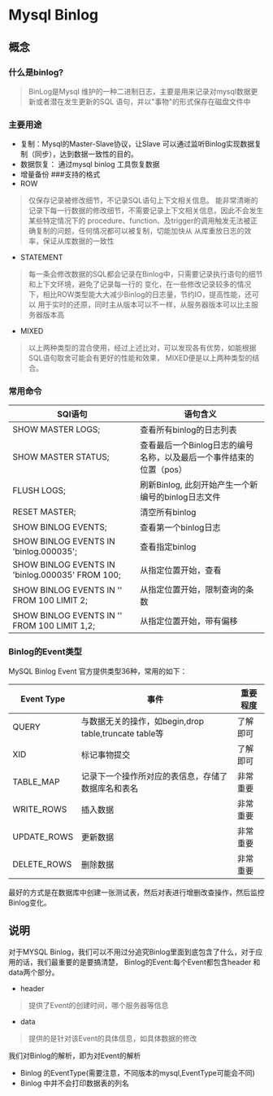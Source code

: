 # Mysql Binlog
## 概念
### 什么是binlog? 
> BinLog是Mysql 维护的一种二进制日志，主要是用来记录对mysql数据更新或者潜在发生更新的SQL
> 语句，并以"事物"的形式保存在磁盘文件中

### 主要用途
- 复制：Mysql的Master-Slave协议，让Slave 可以通过监听Binlog实现数据复制（同步），达到数据一致性的目的。
- 数据恢复： 通过mysql binlog 工具恢复数据
- 增量备份
###支持的格式
- ROW
> 仅保存记录被修改细节，不记录SQL语句上下文相关信息。
> 能非常清晰的记录下每一行数据的修改细节，不需要记录上下文相关信息，因此不会发生某些特定情况下的
> procedure、function、及trigger的调用触发无法被正确复制的问题，任何情况都可以被复制，切能加快从
> 从库重放日志的效率，保证从库数据的一致性
- STATEMENT
> 每一条会修改数据的SQL都会记录在Binlog中，只需要记录执行语句的细节和上下文环境，避免了记录每一行的
> 变化，在一些修改记录较多的情况下，相比ROW类型能大大减少Binlog的日志量，节约IO，提高性能，还可以
> 用于实时的还原，同时主从版本可以不一样，从服务器版本可以比主服务器版本高
- MIXED
> 以上两种类型的混合使用，经过上述比对，可以发现各有优势，如能根据SQL语句取舍可能会有更好的性能和效果，
> MIXED便是以上两种类型的结合。

### 常用命令

| SQl语句 | 语句含义|
| ---- | ----|
|SHOW MASTER LOGS;|查看所有binlog的日志列表|
|SHOW MASTER STATUS;| 查看最后一个Binlog日志的编号名称，以及最后一个事件结束的位置（pos）|
|FLUSH LOGS;| 刷新Binlog, 此刻开始产生一个新编号的binlog日志文件|
|RESET MASTER;|清空所有binlog|
|SHOW BINLOG EVENTS;|查看第一个binlog日志|
|SHOW BINLOG EVENTS IN 'binlog.000035';|查看指定binlog|
|SHOW BINLOG EVENTS IN 'binlog.000035' FROM 100;|从指定位置开始，查看|
|SHOW BINLOG EVENTS IN '' FROM 100 LIMIT 2;|从指定位置开始，限制查询的条数|
|SHOW BINLOG EVENTS IN '' FROM 100 LIMIT 1,2;|从指定位置开始，带有偏移|

### Binlog的Event类型
MySQL Binlog Event 官方提供类型36种，常用的如下：

|Event Type | 事件 | 重要程度|
| ---- | ---- | ---- |
|QUERY| 与数据无关的操作，如begin,drop table,truncate table等|了解即可|
|XID|标记事物提交|了解即可|
|TABLE_MAP|记录下一个操作所对应的表信息，存储了数据库名和表名|非常重要|
|WRITE_ROWS|插入数据|非常重要|
|UPDATE_ROWS|更新数据|非常重要|
|DELETE_ROWS|删除数据|非常重要|
最好的方式是在数据库中创建一张测试表，然后对表进行增删改查操作，然后监控Binlog变化。

## 说明
对于MYSQL Binlog，我们可以不用过分追究Binlog里面到底包含了什么，对于应用的话，我们最重要的是要搞清楚，
Binlog的Event:每个Event都包含header 和data两个部分。
- header
> 提供了Event的创建时间，哪个服务器等信息
- data
> 提供的是针对该Event的具体信息，如具体数据的修改

我们对Binlog的解析，即为对Event的解析
- Binlog 的EventType(需要注意，不同版本的mysql,EventType可能会不同)
- Binlog 中并不会打印数据表的列名